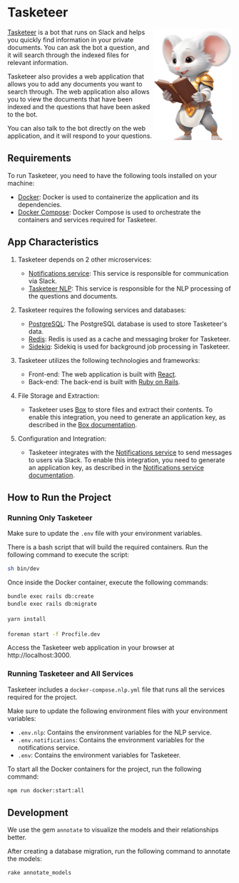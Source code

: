 # Tasketeer

<img align="right" height="250" src="docs/mascot.png">

[Tasketeer](https://tasketeer.ai/) is a bot that runs on Slack and helps you quickly find information in your private documents. You can ask the bot a question, and it will search through the indexed files for relevant information. 

Tasketeer also provides a web application that allows you to add any documents you want to search through. The web application also allows you to view the documents that have been indexed and the questions that have been asked to the bot. 

You can also talk to the bot directly on the web application, and it will respond to your questions.

## Requirements

To run Tasketeer, you need to have the following tools installed on your machine:

- [Docker](https://docs.docker.com/get-docker/): Docker is used to containerize the application and its dependencies.
- [Docker Compose](https://docs.docker.com/compose/install/): Docker Compose is used to orchestrate the containers and services required for Tasketeer.

## App Characteristics

1. Tasketeer depends on 2 other microservices:
    - [Notifications service](https://github.com/codelittinc/notifications/): This service is responsible for communication via Slack.
    - [Tasketeer NLP](https://github.com/codelittinc/tasketeer-nlp-processor): This service is responsible for the NLP processing of the questions and documents.

2. Tasketeer requires the following services and databases:
    - [PostgreSQL](https://www.postgresql.org/): The PostgreSQL database is used to store Tasketeer's data.
    - [Redis](https://redis.io/): Redis is used as a cache and messaging broker for Tasketeer.
    - [Sidekiq](https://sidekiq.org/): Sidekiq is used for background job processing in Tasketeer.

3. Tasketeer utilizes the following technologies and frameworks:
    - Front-end: The web application is built with [React](https://reactjs.org/).
    - Back-end: The back-end is built with [Ruby on Rails](https://rubyonrails.org/).

4. File Storage and Extraction:
   - Tasketeer uses [Box](https://www.box.com/) to store files and extract their contents. To enable this integration, you need to generate an application key, as described in the [Box documentation](https://developer.box.com/guides/authentication/app-token/).

5. Configuration and Integration:
    - Tasketeer integrates with the [Notifications service](https://github.com/codelittinc/notifications/) to send messages to users via Slack. To enable this integration, you need to generate an application key, as described in the [Notifications service documentation](https://github.com/codelittinc/notifications/#configuring-your-first-slack-provider).


## How to Run the Project

### Running Only Tasketeer
Make sure to update the `.env` file with your environment variables.

There is a bash script that will build the required containers. Run the following command to execute the script:
```bash
sh bin/dev
```

Once inside the Docker container, execute the following commands:

```bash
bundle exec rails db:create
bundle exec rails db:migrate

yarn install

foreman start -f Procfile.dev
```

Access the Tasketeer web application in your browser at http://localhost:3000.


### Running Tasketeer and All Services

Tasketeer includes a `docker-compose.nlp.yml` file that runs all the services required for the project.

Make sure to update the following environment files with your environment variables:

- `.env.nlp`: Contains the environment variables for the NLP service.
- `.env.notifications`: Contains the environment variables for the notifications service.
- `.env`: Contains the environment variables for Tasketeer.

To start all the Docker containers for the project, run the following command:
```bash
npm run docker:start:all
```

## Development

We use the gem `annotate` to visualize the models and their relationships better.

After creating a database migration, run the following command to annotate the models:

```bash
rake annotate_models
```
